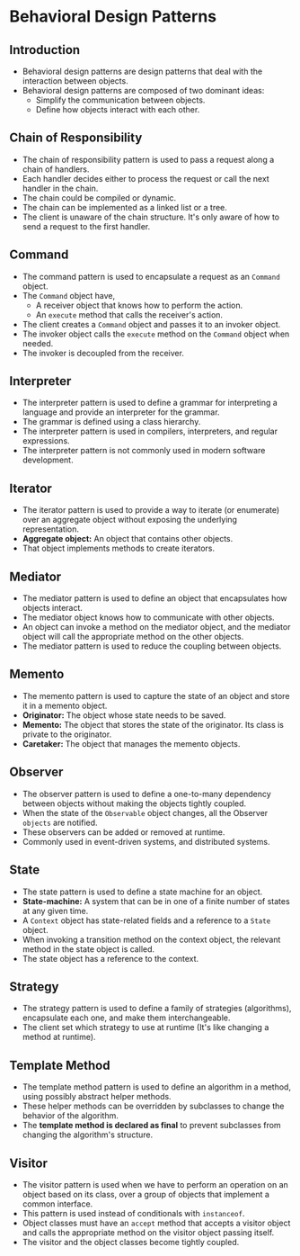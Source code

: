 # Behavioral Design Patterns

## Introduction

- Behavioral design patterns are design patterns that deal with the interaction between objects.
- Behavioral design patterns are composed of two dominant ideas:
    - Simplify the communication between objects.
    - Define how objects interact with each other.

## Chain of Responsibility

- The chain of responsibility pattern is used to pass a request along a chain of handlers.
- Each handler decides either to process the request or call the next handler in the chain.
- The chain could be compiled or dynamic.
- The chain can be implemented as a linked list or a tree.
- The client is unaware of the chain structure. It's only aware of how to send a request to the first handler.

## Command

- The command pattern is used to encapsulate a request as an `Command` object.
- The `Command` object have,
    - A receiver object that knows how to perform the action.
    - An `execute` method that calls the receiver's action.
- The client creates a `Command` object and passes it to an invoker object.
- The invoker object calls the `execute` method on the `Command` object when needed.
- The invoker is decoupled from the receiver.

## Interpreter

- The interpreter pattern is used to define a grammar for interpreting a language and provide an interpreter for the
  grammar.
- The grammar is defined using a class hierarchy.
- The interpreter pattern is used in compilers, interpreters, and regular expressions.
- The interpreter pattern is not commonly used in modern software development.

## Iterator

- The iterator pattern is used to provide a way to iterate (or enumerate) over an aggregate object without exposing the
  underlying representation.
- **Aggregate object:** An object that contains other objects.
- That object implements methods to create iterators.

## Mediator

- The mediator pattern is used to define an object that encapsulates how objects interact.
- The mediator object knows how to communicate with other objects.
- An object can invoke a method on the mediator object, and the mediator object will call the appropriate method on the
  other objects.
- The mediator pattern is used to reduce the coupling between objects.

## Memento

- The memento pattern is used to capture the state of an object and store it in a memento object.
- **Originator:** The object whose state needs to be saved.
- **Memento:** The object that stores the state of the originator. Its class is private to the originator.
- **Caretaker:** The object that manages the memento objects.

## Observer

- The observer pattern is used to define a one-to-many dependency between objects without making the objects tightly
  coupled.
- When the state of the `Observable` object changes, all the Observer `objects` are notified.
- These observers can be added or removed at runtime.
- Commonly used in event-driven systems, and distributed systems.

## State

- The state pattern is used to define a state machine for an object.
- **State-machine:** A system that can be in one of a finite number of states at any given time.
- A `Context` object has state-related fields and a reference to a `State` object.
- When invoking a transition method on the context object, the relevant method in the state object is called.
- The state object has a reference to the context.

## Strategy

- The strategy pattern is used to define a family of strategies (algorithms), encapsulate each one, and make them
  interchangeable.
- The client set which strategy to use at runtime (It's like changing a method at runtime).

## Template Method

- The template method pattern is used to define an algorithm in a method, using possibly abstract helper methods.
- These helper methods can be overridden by subclasses to change the behavior of the algorithm.
- The **template method is declared as final** to prevent subclasses from changing the algorithm's structure.

## Visitor

- The visitor pattern is used when we have to perform an operation on an object based on its class, over a group of
  objects that implement a common interface.
- This pattern is used instead of conditionals with `instanceof`.
- Object classes must have an `accept` method that accepts a visitor object and calls the appropriate method on the
  visitor object passing itself.
- The visitor and the object classes become tightly coupled.